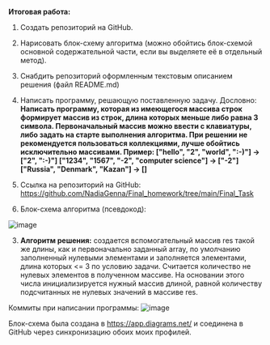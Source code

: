 
<strong>Итоговая работа:</strong>

1. Создать репозиторий на GitHub.
2. Нарисовать блок-схему алгоритма (можно обойтись блок-схемой основной содержательной части, если вы выделяете её в отдельный метод).
3. Снабдить репозиторий оформленным текстовым описанием решения (файл README.md)
4. Написать программу, решающую поставленную задачу.
Дословно: <strong>Написать программу, которая из имеющегося массива строк формирует массив из строк, длина которых меньше либо равна 3 символа. Первоначальный массив можно ввести с клавиатуры, либо задать на старте выполнения алгоритма. При решении не рекомендуется пользоваться коллекциями, лучше обойтись исключительно массивами.
Пример: ["hello", "2", "world", ":-)"] -> ["2", ":-)"]
["1234", "1567", "-2", "computer science"] -> ["-2"]
["Russia", "Denmark", "Kazan"] -> [] </strong>

1. Cсылка на репозиторий на GitHub: https://github.com/NadiaGenna/Final_homework/tree/main/Final_Task
2. Блок-схема алгоритма (псевдокод):

![image](https://user-images.githubusercontent.com/108814220/190869121-2576349c-9874-4c11-934f-4eff4469405f.png)

3. <strong>Алгоритм решения:</strong> создается вспомогательный массив res такой же длины, как и первоначально заданный array, по умолчанию заполненный нулевыми элементами и заполняется элементами, длина которых <= 3 по условию задачи. Считается количество не нулевых элементов в полученном массиве. На основании этого числа инициализируется нужный массив длиной, равной количеству подсчитанных не нулевых значений в массиве res.

Коммиты при написании программы: ![image](https://user-images.githubusercontent.com/108814220/190869393-08a7ebcf-876b-4e26-a324-012f6f7fbd41.png)



Блок-схема была создана в https://app.diagrams.net/ и соединена в GitHub через синхронизацию обоих моих профилей.
